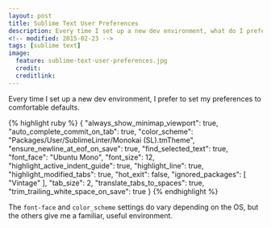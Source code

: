 ```yaml
---
layout: post
title: Sublime Text User Preferences
description: Every time I set up a new dev environment, what do I prefer to set my preferences to.
<!-- modified: 2015-02-23 -->
tags: [sublime text]
image:
  feature: sublime-text-user-preferences.jpg
  credit:
  creditlink:
---
```


Every time I set up a new dev environment, I prefer to set my preferences to comfortable defaults.

{% highlight ruby %}
{
  "always_show_minimap_viewport": true,
  "auto_complete_commit_on_tab": true,
  "color_scheme": "Packages/User/SublimeLinter/Monokai (SL).tmTheme",
  "ensure_newline_at_eof_on_save": true,
  "find_selected_text": true,
  "font_face": "Ubuntu Mono",
  "font_size": 12,
  "highlight_active_indent_guide": true,
  "highlight_line": true,
  "highlight_modified_tabs": true,
  "hot_exit": false,
  "ignored_packages":
  [
    "Vintage"
  ],
  "tab_size": 2,
  "translate_tabs_to_spaces": true,
  "trim_trailing_white_space_on_save": true
}
{% endhighlight %}

The `font-face` and `color_scheme` settings do vary depending on the OS, but the others give me a familiar, useful environment.


